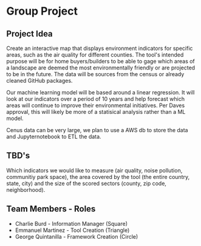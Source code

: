 # Group Project

## Project Idea

Create an interactive map that displays environment indicators for specific areas, such as the air quality for different counties. The tool's intended purpose will be for home buyers/builders to be able to gage which areas of a landscape are deemed the most environmentally friendly or are projected to be in the future. The data will be sources from the census or already cleaned GitHub packages.

Our machine learning model will be based around a linear regression. It will look at our indicators over a period of 10 years and help forecast which areas will continue to improve their environmental initiatives. Per Daves approval, this will likely be more of a statisical analysis rather than a ML model.

Cenus data can be very large, we plan to use a AWS db to store the data and Jupyternotebook to ETL the data.

## TBD's
Which indicators we would like to measure (air quality, noise pollution, communitiy park space), the area covered by the tool (the entire country, state, city) and the size of the scored sectors (county, zip code, neighborhood).


## Team Members - Roles
 * Charlie Burd - Information Manager (Square)
 * Emmanuel Martinez - Tool Creation (Triangle)
 * George Quintanilla - Framework Creation (Circle)
